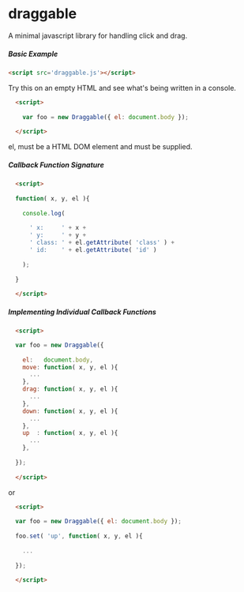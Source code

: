 # draggable
A minimal javascript library for handling click and drag.

##### Basic Example

```HTML
<script src='draggable.js'></script>
```

Try this on an empty HTML and see what's being written in a console.

```HTML
  <script>
  
    var foo = new Draggable({ el: document.body });
    
  </script>
```

el, must be a HTML DOM element and must be supplied.

##### Callback Function Signature

```HTML
  <script>
  
  function( x, y, el ){
  
    console.log( 
    
      ' x:     ' + x + 
      ' y:     ' + y + 
      ' class: ' + el.getAttribute( 'class' ) + 
      ' id:    ' + el.getAttribute( 'id' ) 
      
    );
    
  }
  
  </script>
```

##### Implementing Individual Callback Functions
```HTML
  <script>

  var foo = new Draggable({
    
    el:   document.body,
    move: function( x, y, el ){
      ...
    },
    drag: function( x, y, el ){
      ...
    },
    down: function( x, y, el ){
      ...
    },
    up  : function( x, y, el ){
      ...
    },
  
  });
  
  </script>
```

or

```HTML
  <script>
  
  var foo = new Draggable({ el: document.body });
  
  foo.set( 'up', function( x, y, el ){
  
    ...
    
  });
  
  </script>
```

